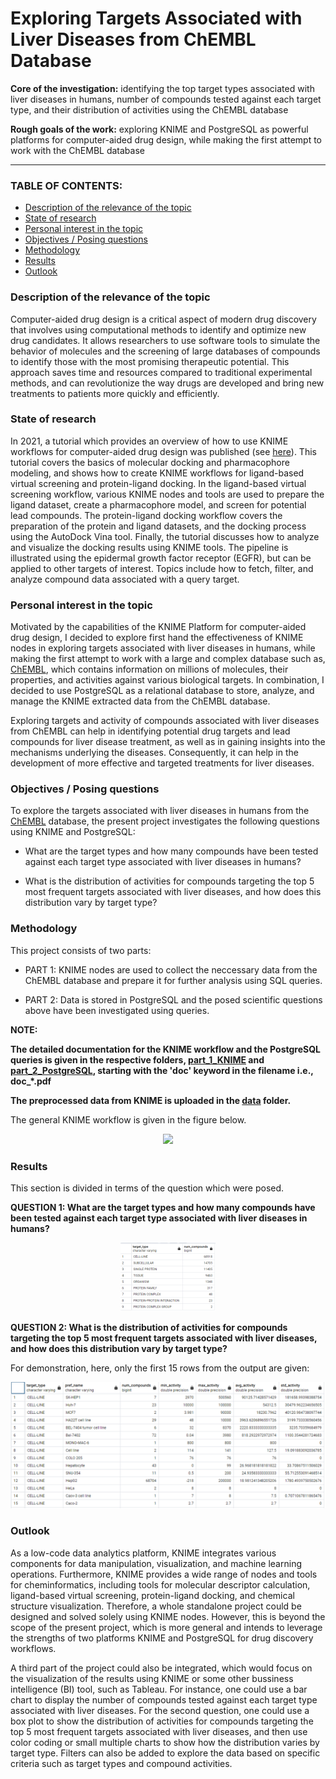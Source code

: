 # Exploring Targets Associated with Liver Diseases from ChEMBL Database

**Core of the investigation:** identifying the top target types associated with liver diseases in humans, number of compounds tested against each target type, and their distribution of activities using the ChEMBL database 

**Rough goals of the work:** exploring KNIME and PostgreSQL as powerful platforms for computer-aided drug design, while making the first attempt to work with the ChEMBL database 
<hr>

### TABLE OF CONTENTS:

* [Description of the relevance of the topic](https://github.com/arjeta-rushiti/data-science-portfolio/tree/main/targets_liver_chembl#description-of-the-relevance-of-the-topic)
* [State of research](https://github.com/arjeta-rushiti/data-science-portfolio/tree/main/targets_liver_chembl#state-of-research)
* [Personal interest in the topic](https://github.com/arjeta-rushiti/data-science-portfolio/tree/main/targets_liver_chembl#personal-interest-in-the-topic)
* [Objectives / Posing questions](https://github.com/arjeta-rushiti/data-science-portfolio/tree/main/targets_liver_chembl#objectives--posing-questions)
* [Methodology](https://github.com/arjeta-rushiti/data-science-portfolio/tree/main/targets_liver_chembl#methodology)
* [Results](https://github.com/arjeta-rushiti/data-science-portfolio/tree/main/targets_liver_chembl#results)
* [Outlook](https://github.com/arjeta-rushiti/data-science-portfolio/tree/main/targets_liver_chembl#outlook)


### Description of the relevance of the topic

Computer-aided drug design is a critical aspect of modern drug discovery that involves using computational methods to identify and optimize new drug candidates. It allows researchers to use software tools to simulate the behavior of molecules and the screening of large databases of compounds to identify those with the most promising therapeutic potential. This approach saves time and resources compared to traditional experimental methods, and can revolutionize the way drugs are developed and bring new treatments to patients more quickly and efficiently.

### State of research

In 2021, a tutorial which provides an overview of how to use KNIME workflows for computer-aided drug design was published (see [here](https://www.knime.com/blog/tutorials-for-computer-aided-drug-design-using-knime-workflows)).
This tutorial covers the basics of molecular docking and pharmacophore modeling, and shows how to create KNIME workflows for ligand-based virtual screening and protein-ligand docking. In the ligand-based virtual screening workflow, various KNIME nodes and tools are used to prepare the ligand dataset, create a pharmacophore model, and screen for potential lead compounds. The protein-ligand docking workflow covers the preparation of the protein and ligand datasets, and the docking process using the AutoDock Vina tool. Finally, the tutorial discusses how to analyze and visualize the docking results using KNIME tools.
The pipeline is illustrated using the epidermal growth factor receptor (EGFR), but can be applied to other targets of interest. Topics include how to fetch, filter, and analyze compound data associated with a query target. 

### Personal interest in the topic

Motivated by the capabilities of the KNIME Platform for computer-aided drug design, I decided to explore first hand the effectiveness of KNIME nodes in exploring targets associated with liver diseases in humans, while making the first attempt to work with a large and complex database such as, [ChEMBL](https://www.ebi.ac.uk/chembl/), which contains information on millions of molecules, their properties, and activities against various biological targets.
In combination, I decided to use PostgreSQL as a relational database to store, analyze, and manage the KNIME extracted data from the ChEMBL database.

Exploring targets and activity of compounds associated with liver diseases from ChEMBL can help in identifying potential drug targets and lead compounds for liver disease treatment, as well as in gaining insights into the mechanisms underlying the diseases. Consequently, it can help in the development of more effective and targeted treatments for liver diseases.

### Objectives / Posing questions
To explore the targets associated with liver diseases in humans from the [ChEMBL](https://www.ebi.ac.uk/chembl/) database, the present project investigates the following questions using KNIME and PostgreSQL:

* What are the target types and how many compounds have been tested against each target type associated with liver diseases in humans? <p></p>

* What is the distribution of activities for compounds targeting the top 5 most frequent targets associated with liver diseases, and how does this distribution vary by target type? <br>


### Methodology
This project consists of two parts:
* PART 1: KNIME nodes are used to collect the neccessary data from the ChEMBL database and prepare it for further analysis using SQL queries.

* PART 2: Data is stored in PostgreSQL and the posed scientific questions above have been investigated using queries.

**NOTE:**

**The detailed documentation for the KNIME workflow and the PostgreSQL queries is given in the respective folders, [part_1_KNIME](https://github.com/arjeta-rushiti/data-science-portfolio/tree/main/targets_liver_chembl/part_1_KNIME) and [part_2_PostgreSQL](https://github.com/arjeta-rushiti/data-science-portfolio/tree/main/targets_liver_chembl/part_2_PostgreSQL), starting with the 'doc' keyword in the filename i.e., doc_*.pdf**

**The preprocessed data from KNIME is uploaded in the [data](https://github.com/arjeta-rushiti/data-science-portfolio/tree/main/targets_liver_chembl/data) folder.**

The general KNIME workflow is given in the figure below. 

<p align="center">
<img src="https://github.com/arjeta-rushiti/data-science-portfolio/blob/main/targets_liver_chembl/figures/KNIME_workflow.png">
</p>
 
### Results

This section is divided in terms of the question which were posed.

**QUESTION 1: What are the target types and how many compounds have been tested against each target type associated with liver diseases in humans?**

<p align="center">
<img src="https://github.com/arjeta-rushiti/data-science-portfolio/blob/main/targets_liver_chembl/figures/targets_cmpounds.png" width=30% height=30%>
</p>

**QUESTION 2: What is the distribution of activities for compounds targeting the top 5 most frequent targets associated with liver diseases, and how does this distribution vary by target type?**

For demonstration, here, only the first 15 rows from the output are given:

<p align="center">
<img src="https://github.com/arjeta-rushiti/data-science-portfolio/blob/main/targets_liver_chembl/figures/distribution_activities.png">
</p>

### Outlook 
As a low-code data analytics platform, KNIME integrates various components for data manipulation, visualization, and machine learning operations. 
Furthermore, KNIME provides a wide range of nodes and tools for cheminformatics, including tools for molecular descriptor calculation, ligand-based virtual screening, protein-ligand docking, and chemical structure visualization.
Therefore, a whole standalone project could be designed and solved solely using KNIME nodes. However, this is beyond the scope of the present project, which is more general and intends to leverage the strengths of two platforms KNIME and PostgreSQL for drug discovery workflows. 

A third part of the project could also be integrated, which would focus on the visualization of the results using KNIME or some other bussiness intelligence (BI) tool, such as Tableau. 
For instance, one could use a bar chart to display the number of compounds tested against each target type associated with liver diseases. For the second question, one could use a box plot to show the distribution of activities for compounds targeting the top 5 most frequent targets associated with liver diseases, and then use color coding or small multiple charts to show how the distribution varies by target type. 
Filters can also be added to explore the data based on specific criteria such as target types and compound activities.
